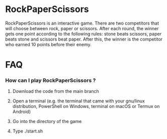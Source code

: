 # RockPaperScissors

RockPaperScissors is an interactive game. There are two competitors that will choose between rock, paper or scissors. After each round, the winner gets one point according to the following rules: stone beats scissors, paper beats stone and scissors beat paper. After this, the winner is the competitor who earned 10 points before their enemy.

# FAQ

### How can I play RockPaperScissors ?

1) Download the code from the main branch

2) Open a terminal (e.g. the terminal that came with your gnu/linux distribution, PowerShell on Windows, terminal on macOS or Termux on Android)

3) Go into the directory of the game

4) Type ./start.sh
